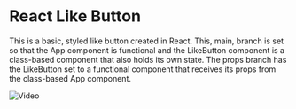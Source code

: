 # React Like Button

This is a basic, styled like button created in React.
This, main, branch is set so that the App component is functional and the LikeButton component is a class-based component that also holds its own state. The props branch has the LikeButton set to a functional component that receives its props from the class-based App component.

![Video](https://j.gifs.com/Jy517g.gif)